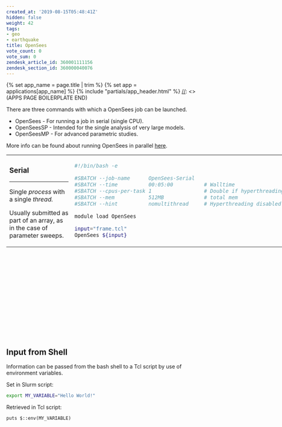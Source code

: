 ```yaml
---
created_at: '2019-08-15T05:48:41Z'
hidden: false
weight: 42
tags:
- geo
- earthquake
title: OpenSees
vote_count: 0
vote_sum: 0
zendesk_article_id: 360001111156
zendesk_section_id: 360000040076
---
```



[//]: <> (APPS PAGE BOILERPLATE START)
{% set app_name = page.title | trim %}
{% set app = applications[app_name] %}
{% include "partials/app_header.html" %}
[//]: <> (APPS PAGE BOILERPLATE END)

There are three commands with which a OpenSees job can be launched.

-   OpenSees - For running a job in serial (single CPU).
-   OpenSeesSP - Intended for the single analysis of very large models.
-   OpenSeesMP - For advanced parametric studies.

More info can be found about running OpenSees in parallel
[here](http://opensees.berkeley.edu/OpenSees/parallel/TNParallelProcessing.pdf).

<table style="height: 481px; width: 811px;">
<colgroup>
<col style="width: 50%" />
<col style="width: 50%" />
</colgroup>
<tbody>
<tr class="odd">
<td style="width: 506px"><h3 id="serial">Serial</h3>
<hr />
<p>Single <em>process</em> with a single <em>thread.</em></p>
<p>Usually submitted as part of an array, as in the case of parameter
sweeps.</p></td>
<td style="width: 163px"><div class="sourceCode" id="cb1"><pre
class="sourceCode bash"><code class="sourceCode bash"><span id="cb1-1"><a href="#cb1-1" aria-hidden="true" tabindex="-1"></a><span class="co">#!/bin/bash -e</span></span>
<span id="cb1-2"><a href="#cb1-2" aria-hidden="true" tabindex="-1"></a></span>
<span id="cb1-3"><a href="#cb1-3" aria-hidden="true" tabindex="-1"></a><span class="co">#SBATCH --job-name      OpenSees-Serial</span></span>
<span id="cb1-4"><a href="#cb1-4" aria-hidden="true" tabindex="-1"></a><span class="co">#SBATCH --time          00:05:00          # Walltime</span></span>
<span id="cb1-5"><a href="#cb1-5" aria-hidden="true" tabindex="-1"></a><span class="co">#SBATCH --cpus-per-task 1                 # Double if hyperthreading enabled</span></span>
<span id="cb1-6"><a href="#cb1-6" aria-hidden="true" tabindex="-1"></a><span class="co">#SBATCH --mem           512MB             # total mem</span></span>
<span id="cb1-7"><a href="#cb1-7" aria-hidden="true" tabindex="-1"></a><span class="co">#SBATCH --hint          nomultithread     # Hyperthreading disabled</span></span>
<span id="cb1-8"><a href="#cb1-8" aria-hidden="true" tabindex="-1"></a></span>
<span id="cb1-9"><a href="#cb1-9" aria-hidden="true" tabindex="-1"></a><span class="ex">module</span> load OpenSees</span>
<span id="cb1-10"><a href="#cb1-10" aria-hidden="true" tabindex="-1"></a></span>
<span id="cb1-11"><a href="#cb1-11" aria-hidden="true" tabindex="-1"></a><span class="va">input</span><span class="op">=</span><span class="st">&quot;frame.tcl&quot;</span></span>
<span id="cb1-12"><a href="#cb1-12" aria-hidden="true" tabindex="-1"></a><span class="ex">OpenSees</span> <span class="va">${input}</span></span></code></pre></div></td>
</tr>
</tbody>
</table>



## Input from Shell

Information can be passed from the bash shell to a Tcl script by use of
environment variables.

Set in Slurm script:

``` bash
export MY_VARIABLE="Hello World!"
```

Retrieved in Tcl script:

``` sl
puts $::env(MY_VARIABLE)
```

 

 